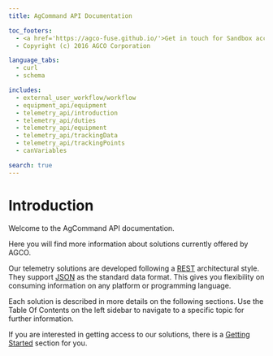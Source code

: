 ```yaml
---
title: AgCommand API Documentation

toc_footers:
  - <a href='https://agco-fuse.github.io/'>Get in touch for Sandbox access</a>
  - Copyright (c) 2016 AGCO Corporation

language_tabs:
  - curl
  - schema

includes:
  - external_user_workflow/workflow
  - equipment_api/equipment
  - telemetry_api/introduction
  - telemetry_api/duties
  - telemetry_api/equipment
  - telemetry_api/trackingData
  - telemetry_api/trackingPoints
  - canVariables

search: true
---
```


# Introduction

Welcome to the AgCommand API documentation.

Here you will find more information about solutions currently offered by AGCO.

Our telemetry solutions are developed following a
[REST](https://en.wikipedia.org/wiki/Representational_state_transfer)
architectural style. They support [JSON](http://www.json.org/) as the standard
data format.
This gives you flexibility on consuming information on any platform or
programming language.

Each solution is described in more details on the following sections.
Use the Table Of Contents on the left sidebar to navigate to a specific topic
for further information.

If you are interested in getting access to our solutions, there is a
[Getting Started](#getting-started) section for you.
